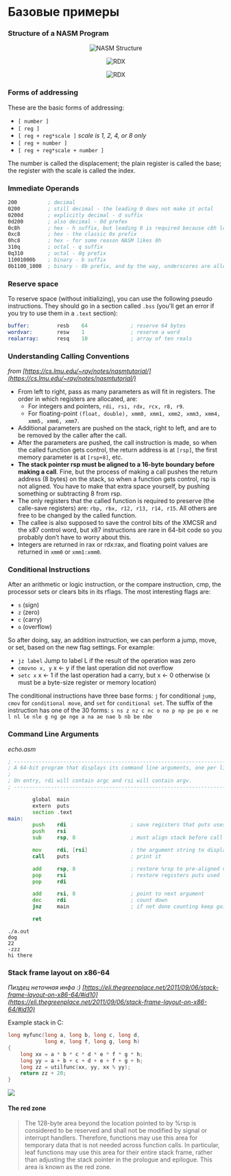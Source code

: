 # Базовые примеры


### Structure of a NASM Program

<p align='center'><img alt="NASM Structure" src="https://cs.lmu.edu/~ray/images/nasmstructure.png" /><p>

<p align='center'><img alt="RDX" src="https://cs.lmu.edu/~ray/images/rdx.png" /><p>
<p align='center'><img alt="RDX" src="https://www.cs.virginia.edu/~evans/cs216/guides/x86-registers.png" /><p>


### Forms of addressing

These are the basic forms of addressing:

* `[ number ]`
* `[ reg ]`
* `[ reg + reg*scale ]`      *scale is 1, 2, 4, or 8 only*
* `[ reg + number ]`
* `[ reg + reg*scale + number ]`

The number is called the displacement; the plain register is called the base; the register with the scale is called the index.

### Immediate Operands

```asm
200          ; decimal
0200         ; still decimal - the leading 0 does not make it octal
0200d        ; explicitly decimal - d suffix
0d200        ; also decimal - 0d prefex
0c8h         ; hex - h suffix, but leading 0 is required because c8h looks like a var
0xc8         ; hex - the classic 0x prefix
0hc8         ; hex - for some reason NASM likes 0h
310q         ; octal - q suffix
0q310        ; octal - 0q prefix
11001000b    ; binary - b suffix
0b1100_1000  ; binary - 0b prefix, and by the way, underscores are allowed
```

### Reserve space

To reserve space (without initializing), you can use the following pseudo instructions. They should go in a section called `.bss` (you'll get an error if you try to use them in a `.text` section):

```asm
buffer:         resb    64              ; reserve 64 bytes
wordvar:        resw    1               ; reserve a word
realarray:      resq    10              ; array of ten reals
```

### Understanding Calling Conventions

*from [https://cs.lmu.edu/~ray/notes/nasmtutorial/](https://cs.lmu.edu/~ray/notes/nasmtutorial/)*

* From left to right, pass as many parameters as will fit in registers. The order in which registers are allocated, are:
  * For integers and pointers, `rdi, rsi, rdx, rcx, r8, r9`.
  * For floating-point `(float, double), xmm0, xmm1, xmm2, xmm3, xmm4, xmm5, xmm6, xmm7`.
* Additional parameters are pushed on the stack, right to left, and are to be removed by the caller after the call.
* After the parameters are pushed, the call instruction is made, so when the called function gets control, the return address is at `[rsp]`, the first memory parameter is at `[rsp+8]`, etc.
* **The stack pointer rsp must be aligned to a 16-byte boundary before making a call**. Fine, but the process of making a call pushes the return address (8 bytes) on the stack, so when a function gets control, rsp is not aligned. You have to make that extra space yourself, by pushing something or subtracting 8 from rsp.
* The only registers that the called function is required to preserve (the calle-save registers) are: `rbp, rbx, r12, r13, r14, r15`. All others are free to be changed by the called function.
* The callee is also supposed to save the control bits of the XMCSR and the x87 control word, but x87 instructions are rare in 64-bit code so you probably don’t have to worry about this.
* Integers are returned in rax or rdx:rax, and floating point values are returned in `xmm0` or `xmm1:xmm0`.


### Conditional Instructions

After an arithmetic or logic instruction, or the compare instruction, cmp, the processor sets or clears bits in its rflags. The most interesting flags are:

* `s` (sign)
* `z` (zero)
* `c` (carry)
* `o` (overflow)

So after doing, say, an addition instruction, we can perform a jump, move, or set, based on the new flag settings. For example:

* `jz label`         	Jump to label L if the result of the operation was zero
* `cmovno x, y`	x ← y if the last operation did not overflow
* `setc x`	x ← 1 if the last operation had a carry, but x ← 0 otherwise (x must be a byte-size register or memory location)

The conditional instructions have three base forms: `j` for conditional `jump`, `cmov` for `conditional move`, and `set` for `conditional set`. The suffix of the instruction has one of the 30 forms: `s ns z nz c nc o no p np pe po e ne l nl le nle g ng ge nge a na ae nae b nb be nbe`

### Command Line Arguments

*echo.asm*

```asm
; -----------------------------------------------------------------------------
; A 64-bit program that displays its command line arguments, one per line.
;
; On entry, rdi will contain argc and rsi will contain argv.
; -----------------------------------------------------------------------------

        global  main
        extern  puts
        section .text
main:
        push    rdi                     ; save registers that puts uses
        push    rsi
        sub     rsp, 8                  ; must align stack before call

        mov     rdi, [rsi]              ; the argument string to display
        call    puts                    ; print it

        add     rsp, 8                  ; restore %rsp to pre-aligned value
        pop     rsi                     ; restore registers puts used
        pop     rdi

        add     rsi, 8                  ; point to next argument
        dec     rdi                     ; count down
        jnz     main                    ; if not done counting keep going

        ret
```

```text
./a.out
dog
22
-zzz
hi there
```

### Stack frame layout on x86-64

*Пиздец неточная инфа :) [https://eli.thegreenplace.net/2011/09/06/stack-frame-layout-on-x86-64/#id10](https://eli.thegreenplace.net/2011/09/06/stack-frame-layout-on-x86-64/#id10)*

Example stack in C:

```c
long myfunc(long a, long b, long c, long d,
            long e, long f, long g, long h)
{
    long xx = a * b * c * d * e * f * g * h;
    long yy = a + b + c + d + e + f + g + h;
    long zz = utilfunc(xx, yy, xx % yy);
    return zz + 20;
}
```

![](https://eli.thegreenplace.net/images/2011/08/x64_frame_nonleaf.png)

####  The red zone

> The 128-byte area beyond the location pointed to by %rsp is considered to be reserved and shall not be modified by signal or interrupt handlers. Therefore, functions may use this area for temporary data that is not needed across function calls. In particular, leaf functions may use this area for their entire stack frame, rather than adjusting the stack pointer in the prologue and epilogue. This area is known as the red zone.
